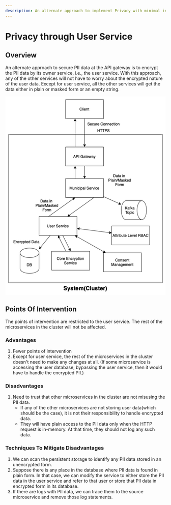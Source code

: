 ```yaml
---
description: An alternate approach to implement Privacy with minimal intervention
---
```


# Privacy through User Service

## Overview

An alternate approach to secure PII data at the API gateway is to encrypt the PII data by its owner service, i.e., the user service. With this approach, any of the other services will not have to worry about the encrypted nature of the user data. Except for user service, all the other services will get the data either in plain or masked form or an empty string.

![Privacy through User Service](<../../../.gitbook/assets/Privacy Design-Privacy User Service.drawio-2.png>)

## Points Of Intervention

The points of intervention are restricted to the user service. The rest of the microservices in the cluster will not be affected.&#x20;

### Advantages&#x20;

1. Fewer points of intervention
2. Except for user service, the rest of the microservices in the cluster doesn't need to make any changes at all. (If some microservice is accessing the user database, bypassing the user service, then it would have to handle the encrypted PII.)

### Disadvantages

1. Need to trust that other microservices in the cluster are not misusing the PII data.&#x20;
   * If any of the other microservices are not storing user data(which should be the case), it is not their responsibility to handle encrypted data.
   * They will have plain access to the PII data only when the HTTP request is in-memory. At that time, they should not log any such data.&#x20;

### Techniques To Mitigate Disadvantages

1. We can scan the persistent storage to identify any PII data stored in an unencrypted form.&#x20;
2. Suppose there is any place in the database where PII data is found in plain form. In that case, we can modify the service to either store the PII data in the user service and refer to that user or store that PII data in encrypted form in its database.&#x20;
3. If there are logs with PII data, we can trace them to the source microservice and remove those log statements.&#x20;

